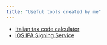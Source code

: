 ```yaml
---
title: "Useful tools created by me"
---
```


- [Italian tax code calculator](/cf)
- [iOS IPA Signing Service](/iosign)
